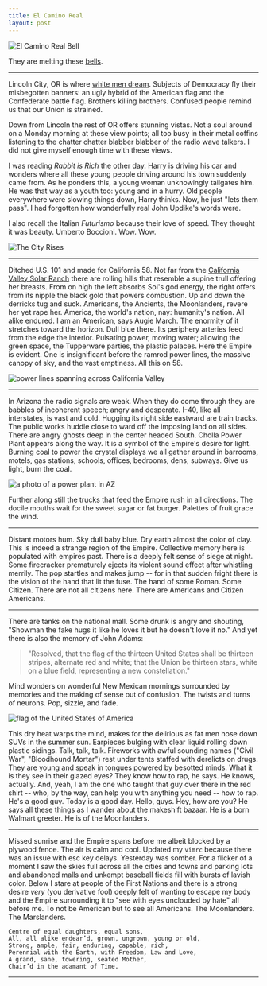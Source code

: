 ```yaml
---
title: El Camino Real
layout: post
---
```


![El Camino Real Bell](https://upload.wikimedia.org/wikipedia/commons/c/cc/El_Camino_Real_California_2.JPG)

They are melting these [bells](https://www.dailymail.co.uk/news/article-7170313/University-California-Santa-Cruz-removes-El-Camino-Real-Bell-marks-inclusive.html).

- - - 

Lincoln City, OR is where [white men dream](https://www.youtube.com/watch?v=Pl4lLfC8ZlE). Subjects of Democracy fly their misbegotten banners: an ugly hybrid of the American flag and the Confederate battle flag. Brothers killing brothers. Confused people remind us that our Union is strained. 

Down from Lincoln the rest of OR offers stunning vistas. Not a soul around on a Monday morning at these view points; all too busy in their metal coffins listening to the chatter chatter blabber blabber of the radio wave talkers. I did not give myself enough time with these views. 

I was reading *Rabbit is Rich* the other day. Harry is driving his car and wonders where all these young people driving around his town suddenly came from. As he ponders this, a young woman unknowingly tailgates him. He was that way as a youth too: young and in a hurry. Old people everywhere were slowing things down, Harry thinks. Now, he just "lets them pass". I had forgotten how wonderfully real John Updike's words were. 

I also recall the Italian *Futurismo* because their love of speed. They thought it was beauty. Umberto Boccioni. Wow. Wow.

![The City Rises](https://upload.wikimedia.org/wikipedia/commons/f/fe/Umberto_Boccioni_001.jpg)

- - -

Ditched U.S. 101 and made for California 58. Not far from the [California Valley Solar Ranch](https://en.wikipedia.org/wiki/California_Valley_Solar_Ranch) there are rolling hills that resemble a supine trull offering her breasts. From on high the left absorbs Sol's god energy, the right offers from its nipple the black gold that powers combustion. Up and down the derricks tug and suck. Americans, the Ancients, the Moonlanders, revere her yet rape her. America, the world's nation, nay: humanity's nation. All alike endured. I am an American, says Augie March. The enormity of it stretches toward the horizon. Dull blue there. Its periphery arteries feed from the edge the interior. Pulsating power, moving water; allowing the green space, the Tupperware parties, the plastic palaces. Here the Empire is evident. One is insignificant before the ramrod power lines, the massive canopy of sky, and the vast emptiness. All this on 58.

![power lines spanning across California Valley](/static/Valley_Empire.jpg)

- - -

In Arizona the radio signals are weak. When they do come through they are babbles of incoherent speech; angry and desperate. I-40, like all interstates, is vast and cold. Hugging its right side eastward are train tracks. The public works huddle close to ward off the imposing land on all sides. There are angry ghosts deep in the center headed South. Cholla Power Plant appears along the way. It is a symbol of the Empire's desire for light. Burning coal to power the crystal displays we all gather around in barrooms, motels, gas stations, schools, offices, bedrooms, dens, subways. Give us light, burn the coal. 

![a photo of a power plant in AZ](/static/Power_plant.jpg)

Further along still the trucks that feed the Empire rush in all directions. The docile mouths wait for the sweet sugar or fat burger. Palettes of fruit grace the wind.  

- - -

Distant motors hum. Sky dull baby blue. Dry earth almost the color of clay. This is indeed a strange region of the Empire. Collective memory here is populated with empires past. There is a deeply felt sense of siege at night. Some firecracker prematurely ejects its violent sound effect after whistling merrily. The pop startles and makes jump -- for in that sudden fright there is the vision of the hand that lit the fuse. The hand of some Roman. Some Citizen. There are not all citizens here. There are Americans and Citizen Americans.   

- - - 

There are tanks on the national mall. Some drunk is angry and shouting, "Showman the fake hugs it like he loves it but he doesn't love it no." And yet there is also the memory of John Adams:

>"Resolved, that the flag of the thirteen United States shall be thirteen stripes, alternate red and white; that the Union be thirteen stars, white on a blue field, representing a new constellation."

Mind wonders on wonderful New Mexican mornings surrounded by memories and the making of sense out of confusion. The twists and turns of neurons. Pop, sizzle, and fade.

![flag of the United States of America](https://upload.wikimedia.org/wikipedia/commons/thumb/b/b3/Flag_of_the_United_States_%281777-1795%29.svg/640px-Flag_of_the_United_States_%281777-1795%29.svg.png)

This dry heat warps the mind, makes for the delirious as fat men hose down SUVs in the summer sun. Earpieces bulging with clear liquid rolling down plastic sidings. Talk, talk, talk. Fireworks with awful sounding names ("Civil War", "Bloodhound Mortar") rest under tents staffed with derelicts on drugs. They are young and speak in tongues powered by besotted minds. What it is they see in their glazed eyes? They know how to rap, he says. He knows, actually. And, yeah, I am the one who taught that guy over there in the red shirt -- who, by the way, can help you with anything you need -- how to rap. He's a good guy. Today is a good day. Hello, guys. Hey, how are you? He says all these things as I wander about the makeshift bazaar. He is a born Walmart greeter. He is of the Moonlanders.

- - -

Missed sunrise and the Empire spans before me albeit blocked by a plywood fence. The air is calm and cool. Updated my `vimrc` because there was an issue with esc key delays. Yesterday was somber. For a flicker of a moment I saw the skies full across all the cities and towns and parking lots and abandoned malls and unkempt baseball fields fill with bursts of lavish color. Below I stare at people of the First Nations and there is a strong desire *very* (you derivative fool) deeply felt of wanting to escape my body and the Empire surrounding it to "see with eyes unclouded by hate" all before me. To not be American but to see all Americans. The Moonlanders. The Marslanders. 

	Centre of equal daughters, equal sons,
	All, all alike endear’d, grown, ungrown, young or old,
	Strong, ample, fair, enduring, capable, rich,
	Perennial with the Earth, with Freedom, Law and Love,
	A grand, sane, towering, seated Mother,
	Chair’d in the adamant of Time.

- - -
